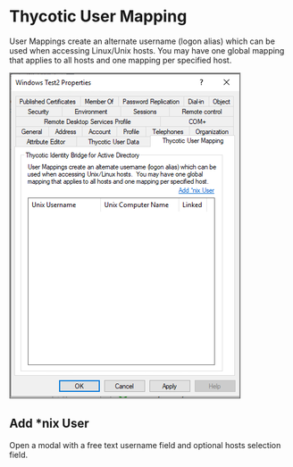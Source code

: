 [title]: # (User Mapping)
[tags]: # (mmc)
[priority]: # (4)
# Thycotic User Mapping

User Mappings create an alternate username (logon alias) which can be used when accessing Linux/Unix hosts. You may have one global mapping that applies to all hosts and one mapping per specified host.

![user mapping](images/user-mapping.png "Thycotic User Mapping tab in MMC")

## Add *nix User

Open a modal with a free text username field and optional hosts selection field.
